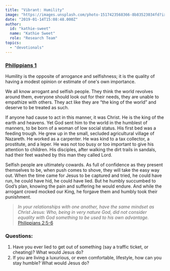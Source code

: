 ```yaml
---
title: "Vibrant: Humility"
image: "https://images.unsplash.com/photo-1517423568366-8b83523034fd?ixlib=rb-1.2.1&q=85&fm=jpg&crop=entropy&cs=srgb&ixid=eyJhcHBfaWQiOjk2NjF9"
date: "2019-01-14T15:08:48.000Z"
author:
  id: "kathie-sweet"
  name: "Kathie Sweet"
  role: "Research Team"
topics:
  - "devotionals"
---
```

### [Philippians 1][1]

Humility is the opposite of arrogance and selfishness; it is the quality of having a modest opinion or estimate of one's own importance.

We all know arrogant and selfish people.  They think the world revolves around them, everyone should look out for their needs, they are unable to empathize with others.  They act like they are “the king of the world” and deserve to be treated as such.

If anyone had cause to act in this manner, it was Christ.  He is the king of the earth and heavens.  Yet God sent him to the world in the humblest of manners, to be born of a woman of low social status. His first bed was a feeding trough.  He grew up in the small, secluded agricultural village of Nazareth.  He worked as a carpenter.  He was kind to a tax collector, a prostitute, and a leper. He was not too busy or too important to give his attention to children.  His disciples, after walking the dirt trails in sandals, had their feet washed by this man they called Lord.

Selfish people are ultimately cowards.  As full of confidence as they present themselves to be, when push comes to shove, they will take the easy way out.  When the time came for Jesus to be captured and tried, he could have run, he could have hid, he could have lied.  But he humbly succumbed to God’s plan, knowing the pain and suffering he would endure.  And while the arrogant crowd mocked our King, he forgave them and humbly took their punishment.

> _In your relationships with one another, have the same mindset as Christ Jesus:  Who, being in very nature God, did not consider equality with God something to be used to his own advantage._  [Philippians 2:5-6][1]

### Questions:
1. Have you ever lied to get out of something (say a traffic ticket, or cheating)?  What would Jesus do?
2. If you are living a luxurious, or even comfortable, lifestyle, how can you stay humble?  What would Jesus do?

[1]: https://www.biblegateway.com/passage?search=Philippians2:1-11
